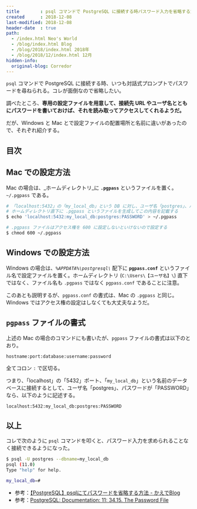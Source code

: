 ```yaml
---
title        : psql コマンドで PostgreSQL に接続する時パスワード入力を省略する方法
created      : 2018-12-08
last-modified: 2018-12-08
header-date  : true
path:
  - /index.html Neo's World
  - /blog/index.html Blog
  - /blog/2018/index.html 2018年
  - /blog/2018/12/index.html 12月
hidden-info:
  original-blog: Corredor
---
```


`psql` コマンドで PostgreSQL に接続する時、いつも対話式プロンプトでパスワードを尋ねられる。コレが面倒なので省略したい。

調べたところ、**専用の設定ファイルを用意して、接続先 URL やユーザ名とともにパスワードを書いておけば、それを読み取ってアクセスしてくれるようだ。**

だが、Windows と Mac とで設定ファイルの配置場所と名前に違いがあったので、それぞれ紹介する。

## 目次

## Mac での設定方法

Mac の場合は、_ホームディレクトリ_に **`.pgpass`** というファイルを置く。`~/.pgpass` である。

```bash
# 「localhost:5432」の「my_local_db」という DB に対し、ユーザ名「postgres」、パスワード「PASSWORD」で接続する、という設定
# ホームディレクトリ直下に .pgpass というファイルを生成してこの内容を記載する
$ echo 'localhost:5432:my_local_db:postgres:PASSWORD' > ~/.pgpass

# .pgpass ファイルはアクセス権を 600 に設定しないといけないので設定する
$ chmod 600 ~/.pgpass
```

## Windows での設定方法

Windows の場合は、_`%APPDATA%\postgresql\`_ 配下に **`pgpass.conf`** というファイル名で設定ファイルを置く。ホームディレクトリ (`C:\Users\【ユーザ名】\`) 直下ではなく、ファイル名も `.pgpass` ではなく `pgpass.conf` であることに注意。

このあとも説明するが、`pgpass.conf` の書式は、Mac の `.pgpass` と同じ。Windows ではアクセス権の設定はしなくても大丈夫なようだ。

## `pgpass` ファイルの書式

上述の Mac の場合のコマンドにも書いたが、`pgpass` ファイルの書式は以下のとおり。

```
hostname:port:database:username:password
```

全てコロン `:` で区切る。

つまり、「localhost」の「5432」ポート、「`my_local_db`」という名前のデータベースに接続するとして、ユーザ名「postgres」、パスワードが「PASSWORD」なら、以下のように記述する。

```
localhost:5432:my_local_db:postgres:PASSWORD
```

## 以上

コレで次のように `psql` コマンドを叩くと、パスワード入力を求められることなく接続できるようになった。

```bash
$ psql -U postgres --dbname=my_local_db
psql (11.0)
Type "help" for help.

my_local_db=#
```

- 参考：[【PostgreSQL】psqlにてパスワードを省略する方法 - かえでBlog](https://kaede.jp/2015/10/27002723.html)
- 参考：[PostgreSQL: Documentation: 11: 34.15. The Password File](https://www.postgresql.org/docs/11/libpq-pgpass.html)
